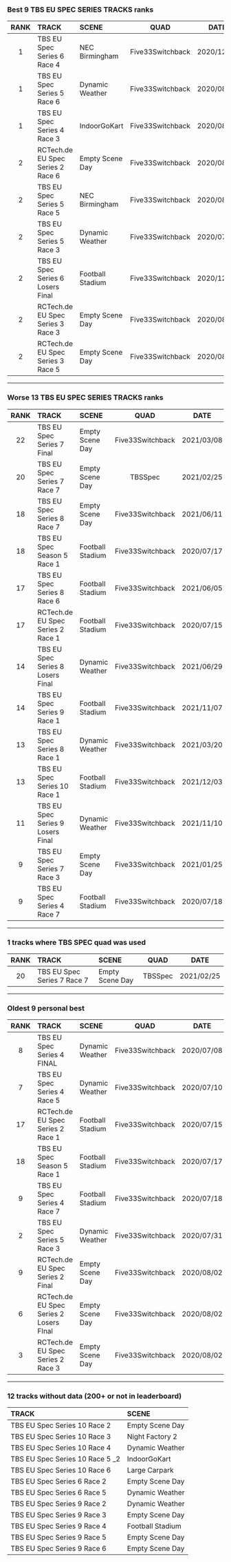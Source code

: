 ### Best 9 TBS EU SPEC SERIES TRACKS ranks
|RANK|TRACK|SCENE|QUAD|DATE|
|:---:|:---|:---|:---:|:---:|
|1|TBS EU Spec Series 6 Race 4|NEC Birmingham|Five33Switchback|2020/12/22|
|1|TBS EU Spec Series 5 Race 6|Dynamic Weather|Five33Switchback|2020/08/23|
|1|TBS EU Spec Series 4 Race 3|IndoorGoKart|Five33Switchback|2020/08/29|
|2|RCTech.de EU Spec Series 2 Race 6|Empty Scene Day|Five33Switchback|2020/08/02|
|2|TBS EU Spec Series 5 Race 5|NEC Birmingham|Five33Switchback|2020/08/07|
|2|TBS EU Spec Series 5 Race 3|Dynamic Weather|Five33Switchback|2020/07/31|
|2|TBS EU Spec Series 6 Losers Final|Football Stadium|Five33Switchback|2020/12/01|
|2|RCTech.de EU Spec Series 3 Race 3|Empty Scene Day|Five33Switchback|2020/08/03|
|2|RCTech.de EU Spec Series 3 Race 5|Empty Scene Day|Five33Switchback|2020/08/03|
---
### Worse 13 TBS EU SPEC SERIES TRACKS ranks
|RANK|TRACK|SCENE|QUAD|DATE|
|:---:|:---|:---|:---:|:---:|
|22|TBS EU Spec Series 7 Final |Empty Scene Day|Five33Switchback|2021/03/08|
|20|TBS EU Spec Series 7 Race 7|Empty Scene Day|TBSSpec|2021/02/25|
|18|TBS EU Spec Series 8 Race 7|Empty Scene Day|Five33Switchback|2021/06/11|
|18|TBS EU Spec Season 5 Race 1|Football Stadium|Five33Switchback|2020/07/17|
|17|TBS EU Spec Series 8 Race 6|Football Stadium|Five33Switchback|2021/06/05|
|17|RCTech.de EU Spec Series 2 Race 1|Football Stadium|Five33Switchback|2020/07/15|
|14|TBS EU Spec Series 8 Losers Final|Dynamic Weather|Five33Switchback|2021/06/29|
|14|TBS EU Spec Series 9 Race 1|Football Stadium|Five33Switchback|2021/11/07|
|13|TBS EU Spec Series 8 Race 1|Dynamic Weather|Five33Switchback|2021/03/20|
|13|TBS EU Spec Series 10 Race 1|Football Stadium|Five33Switchback|2021/12/03|
|11|TBS EU Spec Series 9 Losers Final|Dynamic Weather|Five33Switchback|2021/11/10|
|9|TBS EU Spec Series 7 Race 3|Empty Scene Day|Five33Switchback|2021/01/25|
|9|TBS EU Spec Series 4 Race 7|Football Stadium|Five33Switchback|2020/07/18|
---
### 1 tracks where TBS SPEC quad was used
|RANK|TRACK|SCENE|QUAD|DATE|
|:---:|:---|:---|:---:|:---:|
|20|TBS EU Spec Series 7 Race 7|Empty Scene Day|TBSSpec|2021/02/25|
---
### Oldest 9 personal best
|RANK|TRACK|SCENE|QUAD|DATE|
|:---:|:---|:---|:---:|:---:|
|8|TBS EU Spec Series 4 FINAL|Dynamic Weather|Five33Switchback|2020/07/08|
|7|TBS EU Spec Series 4 Race 5|Dynamic Weather|Five33Switchback|2020/07/10|
|17|RCTech.de EU Spec Series 2 Race 1|Football Stadium|Five33Switchback|2020/07/15|
|18|TBS EU Spec Season 5 Race 1|Football Stadium|Five33Switchback|2020/07/17|
|9|TBS EU Spec Series 4 Race 7|Football Stadium|Five33Switchback|2020/07/18|
|2|TBS EU Spec Series 5 Race 3|Dynamic Weather|Five33Switchback|2020/07/31|
|9|RCTech.de EU Spec Series 2 Final|Empty Scene Day|Five33Switchback|2020/08/02|
|6|RCTech.de EU Spec Series 2 Losers FInal|Empty Scene Day|Five33Switchback|2020/08/02|
|3|RCTech.de EU Spec Series 2 Race 3|Empty Scene Day|Five33Switchback|2020/08/02|
---
### 12 tracks without data (200+ or not in leaderboard)
|TRACK|SCENE|
|:---|:---|
|TBS EU Spec Series 10 Race 2|Empty Scene Day|
|TBS EU Spec Series 10 Race 3|Night Factory 2|
|TBS EU Spec Series 10 Race 4|Dynamic Weather|
|TBS EU Spec Series 10 Race 5 _2|IndoorGoKart|
|TBS EU Spec Series 10 Race 6|Large Carpark|
|TBS EU Spec Series 6 Race 2|Empty Scene Day|
|TBS EU Spec Series 6 Race 5|Dynamic Weather|
|TBS EU Spec Series 9 Race 2|Dynamic Weather|
|TBS EU Spec Series 9 Race 3|Empty Scene Day|
|TBS EU Spec Series 9 Race 4|Football Stadium|
|TBS EU Spec Series 9 Race 5|Empty Scene Day|
|TBS EU Spec Series 9 Race 6|Empty Scene Day|
